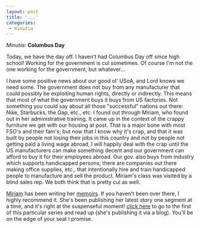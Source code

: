 ```yaml
---
layout: post
title: '...'
categories:
 - minutia
---
```


<i>Minutia:</i> <b>Columbus Day</b>

Today, we have the day off. I haven't had Columbus Day off since high school! Working for the government is cul sometimes. Of course I'm not the one working for the government, but whatever...

I have some positive news about our good ol' USoA, and Lord knows we need some. The government does not buy from any manufacturer that could possibly be exploiting human rights, directly or indirectly. This means that most of what the government buys it buys from US factories. Not something you could say about all those "successful" nations out there: Nike, Starbucks, the Gap, etc., etc. I found out through Miriam, who found out in her administrative training. It came up in the context of the crappy furniture we get with our housing at post. That is a major bone with most FSO's and their fam's; but now that I know why it's crap, and that it was built by people not losing their jobs in this country and not by people not getting paid a living wage abroad, I will happily deal with the crap until the US manufacturers can make something decent and our government can afford to buy it for their employees abroad. Our gov. also buys from industry which supports handicapped persons; there are companies out there making office supplies, etc., that intentionally hire and train handicapped people to manufacture and sell the product. Miriam's class was visited by a blind sales rep. We both think that is pretty cul as well.

<a href="miriam/">Miriam</a> has been writing her <a href="http://www.danielsjourney.com/miriam/memoirs.html">memoirs</a>. If you haven't been over there, I highly recommend it. She's been publishing her latest story one segment at a time, and it's right at the suspenseful moment! <a href="http://www.danielsjourney.com/miriam/2002_09_01_memoirs_archive.html#82270120">click here</a> to go to the first of this particular series and read up (she's publishing it via a blog). You'll be on the edge of your seat I promise.

